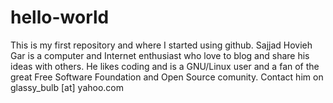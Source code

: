 # hello-world
This is my first repository and where I started using github.
Sajjad Hovieh Gar is a computer and Internet enthusiast who love to blog and share his ideas with others. He likes coding and is a GNU/Linux user and a fan of the great Free Software Foundation and Open Source comunity. Contact him on glassy_bulb [at] yahoo.com
